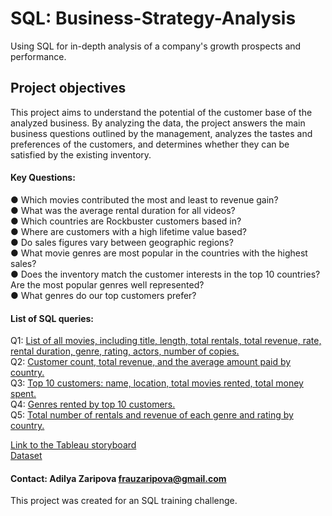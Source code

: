 # SQL: Business-Strategy-Analysis
Using SQL for in-depth analysis of a company's growth prospects and performance.  

## Project objectives

This project aims to understand the potential of the customer base of the analyzed business. By analyzing the data, the project answers the main business questions outlined by the management, analyzes the tastes and preferences of the customers, and determines whether they can be satisfied by the existing inventory.  

#### Key Questions:  

● Which movies contributed the most and least to revenue gain?  
● What was the average rental duration for all videos?   
● Which countries are Rockbuster customers based in?  
● Where are customers with a high lifetime value based?   
● Do sales figures vary between geographic regions?  
● What movie genres are most popular in the countries with the highest sales?  
● Does the inventory match the customer interests in the top 10 countries? Are the most popular genres well represented?  
● What genres do our top customers prefer?   

#### List of SQL queries:  

Q1: [List of all movies, including title, length, total rentals, total revenue, rate, rental duration, genre, rating, actors, number of copies.](https://github.com/adilyaza/Business-Strategy-Analysis/blob/14739fa56c364d8f79584181ee82b5af6d6f782c/JOINAllMovies)  
Q2: [Customer count, total revenue, and the average amount paid by country.](https://github.com/adilyaza/Business-Strategy-Analysis/blob/14739fa56c364d8f79584181ee82b5af6d6f782c/GROUPBYCountry)  
Q3: [Top 10 customers: name, location, total movies rented, total money spent.](https://github.com/adilyaza/Business-Strategy-Analysis/blob/14739fa56c364d8f79584181ee82b5af6d6f782c/RANKCustomers)  
Q4: [Genres rented by top 10 customers.](https://github.com/adilyaza/Business-Strategy-Analysis/blob/a1175c055d794316a5731f26f26b9240d1824e47/SUBQUERY)  
Q5: [Total number of rentals and revenue of each genre and rating by country.](https://github.com/adilyaza/Business-Strategy-Analysis/blob/a1175c055d794316a5731f26f26b9240d1824e47/MultipleJOINS)  

[Link to the Tableau storyboard](https://public.tableau.com/views/RockbusterStealthUnderstandingcustomerpotential/RockbusterStealth?:language=en-US&:display_count=n&:origin=viz_share_link)  
[Dataset](http://www.postgresqltutorial.com/wp-content/uploads/2019/05/dvdrental.zip)  
#### Contact: Adilya Zaripova frauzaripova@gmail.com  
This project was created for an SQL training challenge.
